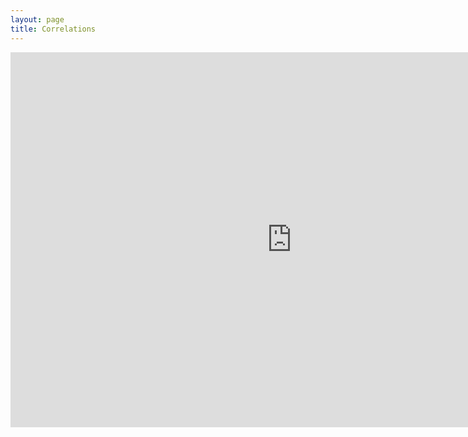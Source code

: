 ```yaml
---
layout: page
title: Correlations
---
```


<style>
    @import url(http://fonts.googleapis.com/css?family=Yanone+Kaffeesatz:400,700);
</style>


<iframe src="https://bost.ocks.org/mike/cubism/intro/demo-stocks.html" style="border:none" noresize="resize" width="900" height="600"></iframe>
